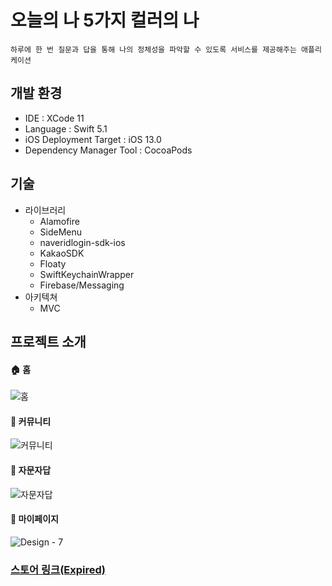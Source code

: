 

# 오늘의 나 5가지 컬러의 나
`하루에 한 번 질문과 답을 통해 나의 정체성을 파악할 수 있도록 서비스를 제공해주는 애플리케이션`




## 개발 환경
- IDE : XCode 11
- Language : Swift 5.1
- iOS Deployment Target : iOS 13.0
- Dependency Manager Tool : CocoaPods

## 기술
- 라이브러리
  - Alamofire
  - SideMenu
  - naveridlogin-sdk-ios
  - KakaoSDK
  - Floaty
  - SwiftKeychainWrapper
  - Firebase/Messaging
- 아키텍쳐
  - MVC 


## 프로젝트 소개


#### 🏠 홈
![홈](https://github.com/Aboout-Me/About-Me-iOS/assets/23008224/1bdec346-a2ea-42a7-84bb-672740a805ed)

#### 💬 커뮤니티
![커뮤니티](https://github.com/Aboout-Me/About-Me-iOS/assets/23008224/1bc6e174-6cdd-41ad-b416-00cb3b76731f)

#### 📣 자문자답
![자문자답](https://github.com/Aboout-Me/About-Me-iOS/assets/23008224/8ab293c6-5877-423f-a65d-74c56d06e3d2)

#### 🤩 마이페이지
![Design - 7](https://github.com/Aboout-Me/About-Me-iOS/assets/23008224/889bd63a-5575-45c0-b02a-ff52d2e8ca6a)



### [스토어 링크(Expired)](https://apps.apple.com/us/app/id1570798831)





